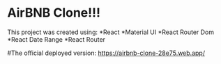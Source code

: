 # AirBNB Clone!!!

This project was created using:
*React
*Material UI
*React Router Dom
*React Date Range
*React Router

#The official deployed version: https://airbnb-clone-28e75.web.app/
